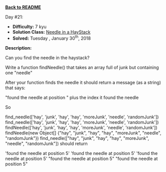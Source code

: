 ﻿<a href=https://github.com/hlais/Kata---a---Day><b>Back to README</b><a>

Day #21: 

* <b>Difficulty:</b> 7 kyu
* <b>Solution Class:</b> [Needle in a HayStack](Finding%20String%20In%20Array.cs)
* <b>Solved:</b> Tuesday , January 30<sup>th</sup>, 2018

<b>Description:</b>

Can you find the needle in the haystack?

Write a function findNeedle() that takes an array full of junk but containing one "needle"

After your function finds the needle it should return a message (as a string) that says:

"found the needle at position " plus the index it found the needle

So

find_needle(['hay', 'junk', 'hay', 'hay', 'moreJunk', 'needle', 'randomJunk'])
find_needle(['hay', 'junk', 'hay', 'hay', 'moreJunk', 'needle', 'randomJunk'])
findNeedle(['hay', 'junk', 'hay', 'hay', 'moreJunk', 'needle', 'randomJunk'])
findNeedle(new Object[] {"hay", "junk", "hay", "hay", "moreJunk", "needle", "randomJunk"})
find_needle(["hay", "junk", "hay", "hay", "moreJunk", "needle", "randomJunk"])
should return

'found the needle at position 5'
'found the needle at position 5'
'found the needle at position 5'
"found the needle at position 5"
"found the needle at position 5"
